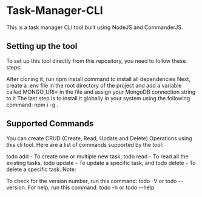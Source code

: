 # Task-Manager-CLI
This is a task manager CLI tool built using NodeJS and CommanderJS.

## Setting up the tool
To set up this tool directly from this repository, you need to follow these steps:

After cloning it, run npm install command to install all dependencies
Next, create a .env file in the root directory of the project and add a variable called MONGO_URI= in the file and assign your MongoDB connection string to it
The last step is to install it globally in your system using the following command: npm i -g .

## Supported Commands
You can create CRUD (Create, Read, Update and Delete) Operations using this cli tool. Here are a list of commands supported by the tool:

todo add - To create one or multiple new task,
todo read - To read all the existing tasks,
todo update - To update a specific task, and
todo delete - To delete a specific task.
Note:

To check for the version number, run this command: todo -V or todo --version.
For help, run this command: todo -h or todo --help.

